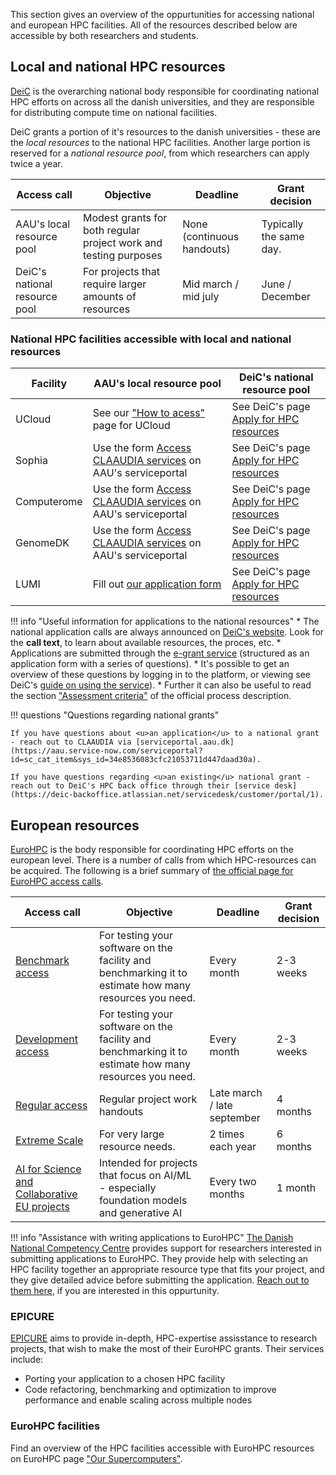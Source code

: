 This section gives an overview of the oppurtunities for accessing national and european HPC facilities. All of the resources described below are accessible by both researchers and students.


## Local and national HPC resources 
[DeiC](https://www.deic.dk/en/about-deic) is the overarching national body responsible for coordinating national HPC efforts on across all the danish universities, and they are responsible for distributing compute time on national facilities.

DeiC grants a portion of it's resources to the danish universities - these are the *local resources* to the national HPC facilities.
Another large portion is reserved for a *national resource pool*, from which researchers can apply twice a year.

| Access call | Objective | Deadline | Grant decision |
| --- | --- | --- | --- |
| AAU's local resource pool | Modest grants for both regular project work and testing purposes | None (continuous handouts) | Typically the same day. |
| DeiC's national resource pool | For projects that require larger amounts of resources | Mid march / mid july | June / December |

### National HPC facilities accessible with local and national resources

| Facility | AAU's local resource pool | DeiC's national resource pool | 
| --- | --- | --- |
| UCloud | See our ["How to acess"](/ucloud/how-to-access) page for UCloud | See DeiC's page [Apply for HPC resources](https://www.deic.dk/en/supercomputing/Apply-for-HPC-resources) |
| Sophia |Use the form [Access CLAAUDIA services](https://aau.service-now.com/serviceportal?id=sc_cat_item&sys_id=34e8536083cfc21053711d447daad30a) on AAU's serviceportal | See DeiC's page [Apply for HPC resources](https://www.deic.dk/en/supercomputing/Apply-for-HPC-resources) |
| Computerome | Use the form [Access CLAAUDIA services](https://aau.service-now.com/serviceportal?id=sc_cat_item&sys_id=34e8536083cfc21053711d447daad30a) on AAU's serviceportal | See DeiC's page [Apply for HPC resources](https://www.deic.dk/en/supercomputing/Apply-for-HPC-resources) |
| GenomeDK | Use the form [Access CLAAUDIA services](https://aau.service-now.com/serviceportal?id=sc_cat_item&sys_id=34e8536083cfc21053711d447daad30a) on AAU's serviceportal | See DeiC's page [Apply for HPC resources](https://www.deic.dk/en/supercomputing/Apply-for-HPC-resources) |
|  LUMI | Fill out [our application form](https://forms.office.com/e/4XC48iVu4S)|  See DeiC's page [Apply for HPC resources](https://www.deic.dk/en/supercomputing/Apply-for-HPC-resources) |

!!! info "Useful information for applications to the national resources"
    * The national application calls are always announced on [DeiC's website](https://www.deic.dk/en/supercomputing/Apply-for-HPC-resources). Look for the **call text**, to learn about available resources, the proces, etc.
    * Applications are submitted through the [e-grant service](https://www.e-grant.dk/) (structured as an application form with a series of questions).
        * It's possible to get an overview of these questions by logging in to the platform, or viewing see DeiC's [guide on using the service](https://www.deic.dk/sites/default/files/documents/PDF/E-resource%20Application%20Guide%20v%201.3.pdf)). 
        * Further it can also be useful to read the section ["Assessment criteria"](https://www.deic.dk/sites/default/files/Proces%20for%20national%20call%20for%20e-resources.pdf#page=10) of the official process description.

!!! questions "Questions regarding national grants"

    If you have questions about <u>an application</u> to a national grant - reach out to CLAAUDIA via [serviceportal.aau.dk](https://aau.service-now.com/serviceportal?id=sc_cat_item&sys_id=34e8536083cfc21053711d447daad30a).

    If you have questions regarding <u>an existing</u> national grant - reach out to DeiC's HPC back office through their [service desk](https://deic-backoffice.atlassian.net/servicedesk/customer/portal/1).



## European resources

[EuroHPC](https://eurohpc-ju.europa.eu/about/discover-eurohpc-ju_en) is the body responsible for coordinating HPC efforts on the european level. There is a number of calls from which HPC-resources can be acquired. The following is a brief summary of [the official page for EuroHPC access calls](https://eurohpc-ju.europa.eu/supercomputers/supercomputers-access-calls_en).

| Access call | Objective | Deadline | Grant decision |
| --- | --- | --- | --- |
| [Benchmark access](https://eurohpc-ju.europa.eu/eurohpc-ju-call-proposals-benchmark-access_en) | For testing your software on the facility and benchmarking it to estimate how many resources you need. | Every month | 2-3 weeks |
| [Development access](https://eurohpc-ju.europa.eu/eurohpc-ju-call-proposals-development-access_en) | For testing your software on the facility and benchmarking it to estimate how many resources you need. | Every month | 2-3 weeks |
| [Regular access](https://eurohpc-ju.europa.eu/eurohpc-ju-call-proposals-regular-access-mode_en) | Regular project work handouts | Late march / late september  | 4 months |
| [Extreme Scale](https://eurohpc-ju.europa.eu/eurohpc-ju-call-proposals-extreme-scale-access-mode_en) | For very large resource needs. | 2 times each year | 6 months |
| [AI for Science and Collaborative EU projects](https://eurohpc-ju.europa.eu/eurohpc-ju-call-proposals-ai-science-and-collaborative-eu-projects_en) | Intended for projects that focus on AI/ML - especially foundation models and generative AI | Every two months | 1 month |

!!! info "Assistance with writing applications to EuroHPC"
    [The Danish National Competency Centre](https://www.deic.dk/en/EuroCC2) provides support for researchers interested in submitting applications to EuroHPC. They provide help with selecting an HPC facility together an appropriate resource type that fits your project, and they give detailed advice before submitting the application. [Reach out to them here](mailto:dennis.wollbrink@deic.dk), if you are interested in this oppurtunity.

### EPICURE
[EPICURE](https://epicure-hpc.eu/support-services/) aims to provide in-depth, HPC-expertise assisstance to research projects, that wish to make the most of their EuroHPC grants. Their services include:

- Porting your application to a chosen HPC facility
- Code refactoring, benchmarking and optimization to improve performance and enable scaling across multiple nodes

### EuroHPC facilities

Find an overview of the HPC facilities accessible with EuroHPC resources on EuroHPC page ["Our Supercomputers"](https://eurohpc-ju.europa.eu/supercomputers/our-supercomputers_en).

